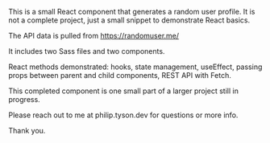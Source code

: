 This is a small React component that generates a random user profile. It is not a complete project, just a small snippet to demonstrate React basics.

The API data is pulled from https://randomuser.me/

It includes two Sass files and two components.

React methods demonstrated: hooks, state management, useEffect, passing props between parent and child components, REST API with Fetch.

This completed component is one small part of a larger project still in progress.

Please reach out to me at philip.tyson.dev for questions or more info.

Thank you.
